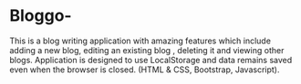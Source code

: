 # Bloggo-
This is a blog writing application with amazing features which include adding a new blog, editing an existing blog , deleting it and viewing other blogs.
Application is designed to use LocalStorage and data remains saved even when the browser is closed.
(HTML & CSS, Bootstrap, Javascript).
